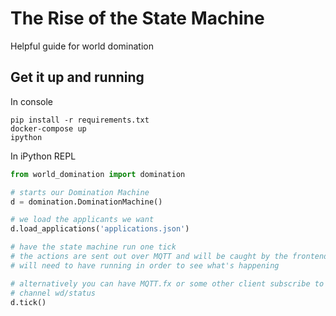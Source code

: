 # The Rise of the State Machine

Helpful guide for world domination

## Get it up and running

In console

``` shell
pip install -r requirements.txt
docker-compose up
ipython
```

In iPython REPL

``` python
from world_domination import domination

# starts our Domination Machine
d = domination.DominationMachine()

# we load the applicants we want
d.load_applications('applications.json')

# have the state machine run one tick
# the actions are sent out over MQTT and will be caught by the frontend that you
# will need to have running in order to see what's happening

# alternatively you can have MQTT.fx or some other client subscribe to the
# channel wd/status
d.tick()
```
